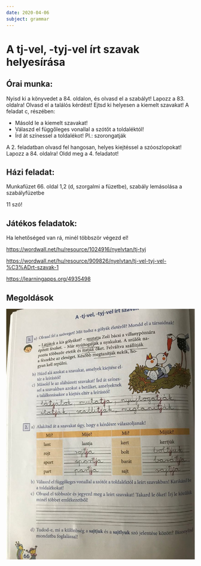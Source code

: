 ```yaml
---
date: 2020-04-06
subject: grammar
---
```


# A tj-vel, -tyj-vel írt szavak helyesírása

## Órai munka:

Nyisd ki a könyvedet a 84. oldalon, és olvasd el a szabályt! Lapozz a 83. oldalra!
Olvasd el a találós kérdést! Ejtsd ki helyesen a kiemelt szavakat!
A feladat c, részében:

* Másold le a kiemelt szavakat!
* Válaszd el függőleges vonallal a szótőt a toldaléktól!
* Írd át színessel a toldalékot! Pl.: szorongatják

A 2. feladatban olvasd fel hangosan, helyes kiejtéssel a szóoszlopokat!
Lapozz a 84. oldalra! Oldd meg a 4. feladatot!

## Házi feladat:

Munkafüzet 66. oldal 1,2 (d, szorgalmi a füzetbe), szabály lemásolása a szabályfüzetbe

11 szó!

## Játékos feladatok:

Ha lehetőséged van rá, minél többször végezd el!

https://wordwall.net/hu/resource/1024916/nyelvtan/tj-tyj

https://wordwall.net/hu/resource/909826/nyelvtan/tj-vel-tyj-vel-%C3%ADrt-szavak-1

https://learningapps.org/4935498

## Megoldások

![Megoldások](megoldasok/2020-04-06-nyelvtan.jpg)
